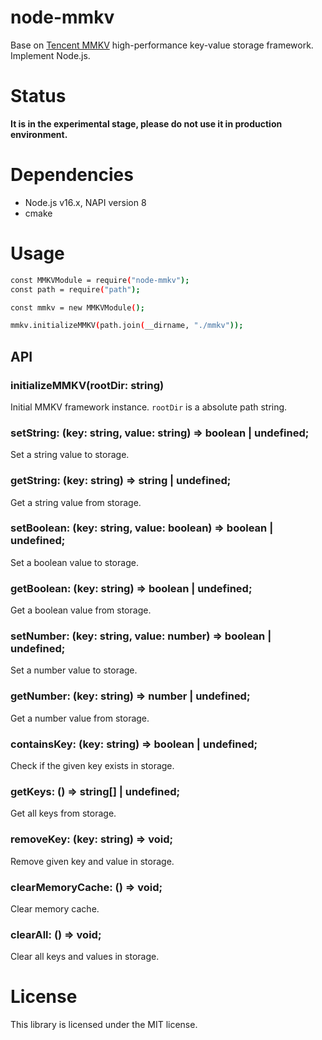 # node-mmkv

Base on [Tencent MMKV](https://github.com/Tencent/MMKV) high-performance key-value storage framework. Implement Node.js.

# Status

__It is in the experimental stage, please do not use it in production environment.__

# Dependencies

- Node.js v16.x, NAPI version 8
- cmake

# Usage

```bash
const MMKVModule = require("node-mmkv");
const path = require("path");

const mmkv = new MMKVModule();

mmkv.initializeMMKV(path.join(__dirname, "./mmkv"));
```

## API

### initializeMMKV(rootDir: string)

Initial MMKV framework instance. `rootDir` is a absolute path string.

### setString: (key: string, value: string) => boolean | undefined;

Set a string value to storage.

### getString: (key: string) => string | undefined;

Get a string value from storage.

### setBoolean: (key: string, value: boolean) => boolean | undefined;

Set a boolean value to storage.

### getBoolean: (key: string) => boolean | undefined;

Get a boolean value from storage.

### setNumber: (key: string, value: number) => boolean | undefined;

Set a number value to storage.

### getNumber: (key: string) => number | undefined;

Get a number value from storage.

### containsKey: (key: string) => boolean | undefined;

Check if the given key exists in storage.

### getKeys: () => string[] | undefined;

Get all keys from storage.

### removeKey: (key: string) => void;

Remove given key and value in storage.

### clearMemoryCache: () => void;

Clear memory cache.

### clearAll: () => void;

Clear all keys and values in storage.

# License

This library is licensed under the MIT license.
